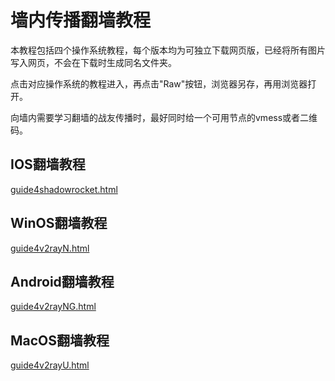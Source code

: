 # 墙内传播翻墙教程  
本教程包括四个操作系统教程，每个版本均为可独立下载网页版，已经将所有图片写入网页，不会在下载时生成同名文件夹。  

点击对应操作系统的教程进入，再点击"Raw"按钮，浏览器另存，再用浏览器打开。

向墙内需要学习翻墙的战友传播时，最好同时给一个可用节点的vmess或者二维码。

## IOS翻墙教程  
[guide4shadowrocket.html](guide4shadowrocket.html)  
## WinOS翻墙教程  
[guide4v2rayN.html](guide4v2rayN.html)  
## Android翻墙教程  
[guide4v2rayNG.html](guide4v2rayNG.html)  
## MacOS翻墙教程  
[guide4v2rayU.html](guide4v2rayU.html)  
